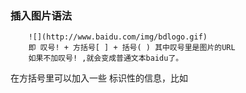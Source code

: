 ### 插入图片语法
        ![](http://www.baidu.com/img/bdlogo.gif)
        即 叹号! + 方括号[ ] + 括号( ) 其中叹号里是图片的URL
        如果不加叹号! ,就会变成普通文本baidu了。
  在方括号里可以加入一些 标识性的信息，比如
